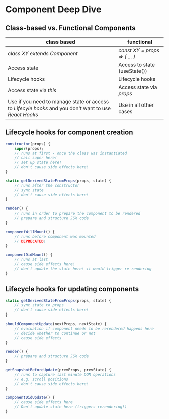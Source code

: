# Component Deep Dive

## Class-based vs. Functional Components

| class based | functional |
|--- | --- |
| *class XY extends Component* | *const XY = props => { ... }* |
| Access state | Access to state (useState())
| Lifecycle hooks | Lifecycle hooks | 
| Access state via _this_ | Access state via _props_ |
| Use if you need to manage state or access to _Lifecyle hooks_ and you don't want to use _React Hooks_ | Use in all other cases

## Lifecycle hooks for component creation

~~~js
constructor(props) {
    super(props);
    // runs at first - once the class was instantiated
    // call super here!
    // set up state here!
    // don't cause side effects here!
}

static getDerivedStateFromProps(props, state) {
    // runs after the constructor
    // sync state
    // don't cause side effects here!
}

render() {
    // runs in order to prepare the component to be rendered
    // prepare and structure JSX code
}

componentWillMount() {
    // runs before component was mounted
    // DEPRECATED!
}

componentDidMount() {
    // runs at last
    // cause side effects here!
    // don't update the state here! it would trigger re-rendering
}
~~~

## Lifecycle hooks for updating components

~~~js
static getDerivedStateFromProps(props, state) {
    // sync state to props
    // don't cause side effects here!
}

shouldComponentUpdate(nextProps, nextState) {
    // evaluation if component needs to be rerendered happens here
    // decide whether to continue or not
    // cause side effects
}

render() {
    // prepare and structure JSX code
}

getSnapshotBeforeUpdate(prevProps, prevState) {
    // runs to capture last minute DOM operations
    // e.g. scroll positions
    // don't cause side effects here!
}

componentDidUpdate() {
    // cause side effects here
    // Don't update state here (triggers rerendering!)
}
~~~